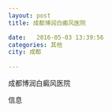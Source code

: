 ```yaml
--- 
layout: post 
title: 成都博润白癜风医院

date:   2016-05-03 13:39:56 
categories: 其他  
city: 成都
  
--- 
```

   
成都博润白癜风医院

信息

